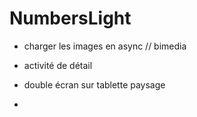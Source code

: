 NumbersLight
========

- charger les images en async // bimedia
- activité de détail

- double écran sur tablette paysage
-